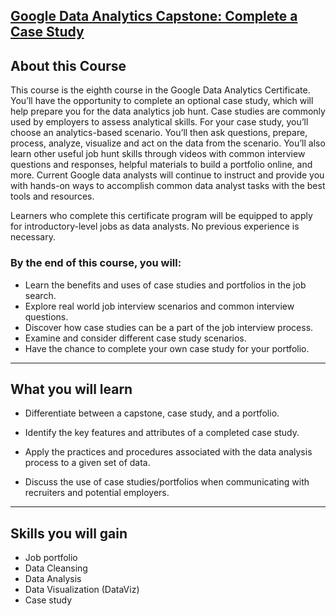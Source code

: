 ## [Google Data Analytics Capstone: Complete a Case Study](https://www.coursera.org/learn/google-data-analytics-capstone?specialization=google-data-analytics)

## **About this Course**

This course is the eighth course in the Google Data Analytics Certificate. You’ll have the opportunity to complete an optional case study, which will help prepare you for the data analytics job hunt. Case studies are commonly used by employers to assess analytical skills. For your case study, you’ll choose an analytics-based scenario. You’ll then ask questions, prepare, process, analyze, visualize and act on the data from the scenario. You’ll also learn other useful job hunt skills through videos with common interview questions and responses, helpful materials to build a portfolio online, and more. Current Google data analysts will continue to instruct and provide you with hands-on ways to accomplish common data analyst tasks with the best tools and resources.

Learners who complete this certificate program will be equipped to apply for introductory-level jobs as data analysts. No previous experience is necessary.

### **By the end of this course, you will:**

- Learn the benefits and uses of case studies and portfolios in the job search.
- Explore real world job interview scenarios and common interview questions.
- Discover how case studies can be a part of the job interview process.
- Examine and consider different case study scenarios.
- Have the chance to complete your own case study for your portfolio.

<hr>

## **What you will learn**

- Differentiate between a capstone, case study, and a portfolio.

- Identify the key features and attributes of a completed case study.

- Apply the practices and procedures associated with the data analysis process to a given set of data.

- Discuss the use of case studies/portfolios when communicating with recruiters and potential employers.

<hr>

## **Skills you will gain**

- Job portfolio
- Data Cleansing
- Data Analysis
- Data Visualization (DataViz)
- Case study
